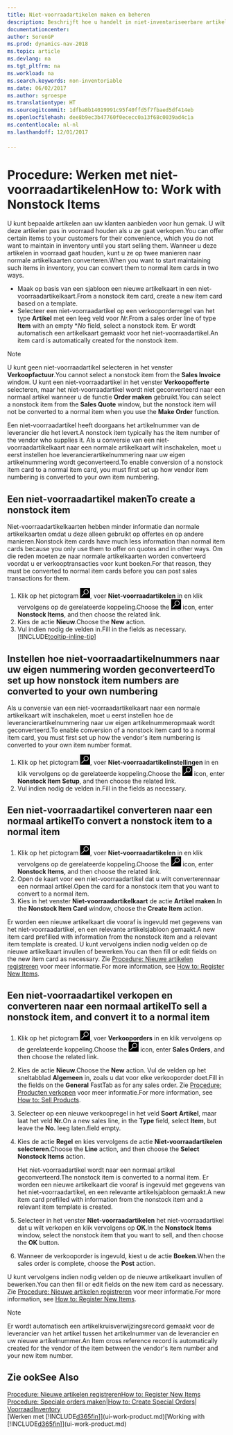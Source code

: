 ```yaml
---
title: Niet-voorraadartikelen maken en beheren
description: Beschrijft hoe u handelt in niet-inventariseerbare artikelen of artikelen die niet in voorraad worden beheerd.
documentationcenter: 
author: SorenGP
ms.prod: dynamics-nav-2018
ms.topic: article
ms.devlang: na
ms.tgt_pltfrm: na
ms.workload: na
ms.search.keywords: non-inventoriable
ms.date: 06/02/2017
ms.author: sgroespe
ms.translationtype: HT
ms.sourcegitcommit: 1dfba8b14019991c95f40ffd5f7fbaed5df414eb
ms.openlocfilehash: dee8b9ec3b47760f0ececc0a13f68c0039ad4c1a
ms.contentlocale: nl-nl
ms.lasthandoff: 12/01/2017

---
```

# <a name="how-to-work-with-nonstock-items"></a><span data-ttu-id="59a1f-103">Procedure: Werken met niet-voorraadartikelen</span><span class="sxs-lookup"><span data-stu-id="59a1f-103">How to: Work with Nonstock Items</span></span>
<span data-ttu-id="59a1f-104">U kunt bepaalde artikelen aan uw klanten aanbieden voor hun gemak. U wilt deze artikelen pas in voorraad houden als u ze gaat verkopen.</span><span class="sxs-lookup"><span data-stu-id="59a1f-104">You can offer certain items to your customers for their convenience, which you do not want to maintain in inventory until you start selling them.</span></span> <span data-ttu-id="59a1f-105">Wanneer u deze artikelen in voorraad gaat houden, kunt u ze op twee manieren naar normale artikelkaarten converteren.</span><span class="sxs-lookup"><span data-stu-id="59a1f-105">When you want to start maintaining such items in inventory, you can convert them to normal item cards in two ways.</span></span>

* <span data-ttu-id="59a1f-106">Maak op basis van een sjabloon een nieuwe artikelkaart in een niet-voorraadartikelkaart.</span><span class="sxs-lookup"><span data-stu-id="59a1f-106">From a nonstock item card, create a new item card based on a template.</span></span>
* <span data-ttu-id="59a1f-107">Selecteer een niet-voorraadartikel op een verkooporderregel van het type **Artikel** met een leeg veld voor *Nr.*</span><span class="sxs-lookup"><span data-stu-id="59a1f-107">From a sales order line of type **Item** with an empty **No* field, select a nonstock item.</span></span> <span data-ttu-id="59a1f-108">Er wordt automatisch een artikelkaart gemaakt voor het niet-voorraadartikel.</span><span class="sxs-lookup"><span data-stu-id="59a1f-108">An item card is automatically created for the nonstock item.</span></span>

> [!NOTE]  
>   <span data-ttu-id="59a1f-109">U kunt geen niet-voorraadartikel selecteren in het venster **Verkoopfactuur**.</span><span class="sxs-lookup"><span data-stu-id="59a1f-109">You cannot select a nonstock item from the **Sales Invoice** window.</span></span> <span data-ttu-id="59a1f-110">U kunt een niet-voorraadartikel in het venster **Verkoopofferte** selecteren, maar het niet-voorraadartikel wordt niet geconverteerd naar een normaal artikel wanneer u de functie **Order maken** gebruikt.</span><span class="sxs-lookup"><span data-stu-id="59a1f-110">You can select a nonstock item from the **Sales Quote** window, but the nonstock item will not be converted to a normal item when you use the **Make Order** function.</span></span>

<span data-ttu-id="59a1f-111">Een niet-voorraadartikel heeft doorgaans het artikelnummer van de leverancier die het levert.</span><span class="sxs-lookup"><span data-stu-id="59a1f-111">A nonstock item typically has the item number of the vendor who supplies it.</span></span> <span data-ttu-id="59a1f-112">Als u conversie van een niet-voorraadartikelkaart naar een normale artikelkaart wilt inschakelen, moet u eerst instellen hoe leverancierartikelnummering naar uw eigen artikelnummering wordt geconverteerd.</span><span class="sxs-lookup"><span data-stu-id="59a1f-112">To enable conversion of a nonstock item card to a normal item card, you must first set up how vendor item numbering is converted to your own item numbering.</span></span>   

## <a name="to-create-a-nonstock-item"></a><span data-ttu-id="59a1f-113">Een niet-voorraadartikel maken</span><span class="sxs-lookup"><span data-stu-id="59a1f-113">To create a nonstock item</span></span>
<span data-ttu-id="59a1f-114">Niet-voorraadartikelkaarten hebben minder informatie dan normale artikelkaarten omdat u deze alleen gebruikt op offertes en op andere manieren.</span><span class="sxs-lookup"><span data-stu-id="59a1f-114">Nonstock item cards have much less information than normal item cards because you only use them to offer on quotes and in other ways.</span></span> <span data-ttu-id="59a1f-115">Om die reden moeten ze naar normale artikelkaarten worden converteerd voordat u er verkooptransacties voor kunt boeken.</span><span class="sxs-lookup"><span data-stu-id="59a1f-115">For that reason, they must be converted to normal item cards before you can post sales transactions for them.</span></span>

1. <span data-ttu-id="59a1f-116">Klik op het pictogram ![Zoeken naar pagina of rapport](media/ui-search/search_small.png "pictogram Zoeken naar pagina of rapport"), voer **Niet-voorraadartikelen** in en klik vervolgens op de gerelateerde koppeling.</span><span class="sxs-lookup"><span data-stu-id="59a1f-116">Choose the ![Search for Page or Report](media/ui-search/search_small.png "Search for Page or Report icon") icon, enter **Nonstock Items**, and then choose the related link.</span></span>
2. <span data-ttu-id="59a1f-117">Kies de actie **Nieuw**.</span><span class="sxs-lookup"><span data-stu-id="59a1f-117">Choose the **New** action.</span></span>
3. <span data-ttu-id="59a1f-118">Vul indien nodig de velden in.</span><span class="sxs-lookup"><span data-stu-id="59a1f-118">Fill in the fields as necessary.</span></span> [!INCLUDE[tooltip-inline-tip](includes/tooltip-inline-tip_md.md)]

## <a name="to-set-up-how-nonstock-item-numbers-are-converted-to-your-own-numbering"></a><span data-ttu-id="59a1f-119">Instellen hoe niet-voorraadartikelnummers naar uw eigen nummering worden geconverteerd</span><span class="sxs-lookup"><span data-stu-id="59a1f-119">To set up how nonstock item numbers are converted to your own numbering</span></span>
<span data-ttu-id="59a1f-120">Als u conversie van een niet-voorraadartikelkaart naar een normale artikelkaart wilt inschakelen, moet u eerst instellen hoe de leverancierartikelnummering naar uw eigen artikelnummeropmaak wordt geconverteerd.</span><span class="sxs-lookup"><span data-stu-id="59a1f-120">To enable conversion of a nonstock item card to a normal item card, you must first set up how the vendor's item numbering is converted to your own item number format.</span></span>

1. <span data-ttu-id="59a1f-121">Klik op het pictogram ![Zoeken naar pagina of rapport](media/ui-search/search_small.png "pictogram Zoeken naar pagina of rapport"), voer **Niet-voorraadartikelinstellingen** in en klik vervolgens op de gerelateerde koppeling.</span><span class="sxs-lookup"><span data-stu-id="59a1f-121">Choose the ![Search for Page or Report](media/ui-search/search_small.png "Search for Page or Report icon") icon, enter **Nonstock Item Setup**, and then choose the related link.</span></span>
2. <span data-ttu-id="59a1f-122">Vul indien nodig de velden in.</span><span class="sxs-lookup"><span data-stu-id="59a1f-122">Fill in the fields as necessary.</span></span>

## <a name="to-convert-a-nonstock-item-to-a-normal-item"></a><span data-ttu-id="59a1f-123">Een niet-voorraadartikel converteren naar een normaal artikel</span><span class="sxs-lookup"><span data-stu-id="59a1f-123">To convert a nonstock item to a normal item</span></span>
1. <span data-ttu-id="59a1f-124">Klik op het pictogram ![Zoeken naar pagina of rapport](media/ui-search/search_small.png "pictogram Zoeken naar pagina of rapport"), voer **Niet-voorraadartikelen** in en klik vervolgens op de gerelateerde koppeling.</span><span class="sxs-lookup"><span data-stu-id="59a1f-124">Choose the ![Search for Page or Report](media/ui-search/search_small.png "Search for Page or Report icon") icon, enter **Nonstock Items**, and then choose the related link.</span></span>
2. <span data-ttu-id="59a1f-125">Open de kaart voor een niet-voorraadartikel dat u wilt converterennaar een normaal artikel.</span><span class="sxs-lookup"><span data-stu-id="59a1f-125">Open the card for a nonstock item that you want to convert to a normal item.</span></span>
3. <span data-ttu-id="59a1f-126">Kies in het venster **Niet-voorraadartikelkaart** de actie **Artikel maken**.</span><span class="sxs-lookup"><span data-stu-id="59a1f-126">In the **Nonstock Item Card** window, choose the **Create Item** action.</span></span>

<span data-ttu-id="59a1f-127">Er worden een nieuwe artikelkaart die vooraf is ingevuld met gegevens van het niet-voorraadartikel, en een relevante artikelsjabloon gemaakt.</span><span class="sxs-lookup"><span data-stu-id="59a1f-127">A new item card prefilled with information from the nonstock item and a relevant item template is created.</span></span> <span data-ttu-id="59a1f-128">U kunt vervolgens indien nodig velden op de nieuwe artikelkaart invullen of bewerken.</span><span class="sxs-lookup"><span data-stu-id="59a1f-128">You can then fill or edit fields on the new item card as necessary.</span></span> <span data-ttu-id="59a1f-129">Zie [Procedure: Nieuwe artikelen registreren](inventory-how-register-new-items.md) voor meer informatie.</span><span class="sxs-lookup"><span data-stu-id="59a1f-129">For more information, see [How to: Register New Items](inventory-how-register-new-items.md).</span></span>

## <a name="to-sell-a-nonstock-item-and-convert-it-to-a-normal-item"></a><span data-ttu-id="59a1f-130">Een niet-voorraadartikel verkopen en converteren naar een normaal artikel</span><span class="sxs-lookup"><span data-stu-id="59a1f-130">To sell a nonstock item, and convert it to a normal item</span></span>
1. <span data-ttu-id="59a1f-131">Klik op het pictogram ![Zoeken naar pagina of rapport](media/ui-search/search_small.png "pictogram Zoeken naar pagina of rapport"), voer **Verkooporders** in en klik vervolgens op de gerelateerde koppeling.</span><span class="sxs-lookup"><span data-stu-id="59a1f-131">Choose the ![Search for Page or Report](media/ui-search/search_small.png "Search for Page or Report icon") icon, enter **Sales Orders**, and then choose the related link.</span></span>
2. <span data-ttu-id="59a1f-132">Kies de actie **Nieuw**.</span><span class="sxs-lookup"><span data-stu-id="59a1f-132">Choose the **New** action.</span></span> <span data-ttu-id="59a1f-133">Vul de velden op het sneltabblad **Algemeen** in, zoals u dat voor elke verkooporder doet.</span><span class="sxs-lookup"><span data-stu-id="59a1f-133">Fill in the fields on the **General** FastTab as for any sales order.</span></span> <span data-ttu-id="59a1f-134">Zie [Procedure: Producten verkopen](sales-how-sell-products.md) voor meer informatie.</span><span class="sxs-lookup"><span data-stu-id="59a1f-134">For more information, see [How to: Sell Products](sales-how-sell-products.md).</span></span>
3. <span data-ttu-id="59a1f-135">Selecteer op een nieuwe verkoopregel in het veld **Soort** **Artikel**, maar laat het veld **Nr.**</span><span class="sxs-lookup"><span data-stu-id="59a1f-135">On a new sales line, in the **Type** field, select **Item**, but leave the **No.**</span></span> <span data-ttu-id="59a1f-136">leeg laten.</span><span class="sxs-lookup"><span data-stu-id="59a1f-136">field empty.</span></span>
4. <span data-ttu-id="59a1f-137">Kies de actie **Regel** en kies vervolgens de actie **Niet-voorraadartikelen selecteren**.</span><span class="sxs-lookup"><span data-stu-id="59a1f-137">Choose the **Line** action, and then choose the **Select Nonstock Items** action.</span></span>

    <span data-ttu-id="59a1f-138">Het niet-voorraadartikel wordt naar een normaal artikel geconverteerd.</span><span class="sxs-lookup"><span data-stu-id="59a1f-138">The nonstock item is converted to a normal item.</span></span> <span data-ttu-id="59a1f-139">Er worden een nieuwe artikelkaart die vooraf is ingevuld met gegevens van het niet-voorraadartikel, en een relevante artikelsjabloon gemaakt.</span><span class="sxs-lookup"><span data-stu-id="59a1f-139">A new item card prefilled with information from the nonstock item and a relevant item template is created.</span></span>
5. <span data-ttu-id="59a1f-140">Selecteer in het venster **Niet-voorraadartikelen** het niet-voorraadartikel dat u wilt verkopen en klik vervolgens op **OK**.</span><span class="sxs-lookup"><span data-stu-id="59a1f-140">In the **Nonstock Items** window, select the nonstock item that you want to sell, and then choose the **OK** button.</span></span>
6. <span data-ttu-id="59a1f-141">Wanneer de verkooporder is ingevuld, kiest u de actie **Boeken**.</span><span class="sxs-lookup"><span data-stu-id="59a1f-141">When the sales order is complete, choose the **Post** action.</span></span>

<span data-ttu-id="59a1f-142">U kunt vervolgens indien nodig velden op de nieuwe artikelkaart invullen of bewerken.</span><span class="sxs-lookup"><span data-stu-id="59a1f-142">You can then fill or edit fields on the new item card as necessary.</span></span> <span data-ttu-id="59a1f-143">Zie [Procedure: Nieuwe artikelen registreren](inventory-how-register-new-items.md) voor meer informatie.</span><span class="sxs-lookup"><span data-stu-id="59a1f-143">For more information, see [How to: Register New Items](inventory-how-register-new-items.md).</span></span>

> [!NOTE]  
>   <span data-ttu-id="59a1f-144">Er wordt automatisch een artikelkruisverwijzingsrecord gemaakt voor de leverancier van het artikel tussen het artikelnummer van de leverancier en uw nieuwe artikelnummer.</span><span class="sxs-lookup"><span data-stu-id="59a1f-144">An Item cross reference record is automatically created for the vendor of the item between the vendor's item number and your new item number.</span></span>

## <a name="see-also"></a><span data-ttu-id="59a1f-145">Zie ook</span><span class="sxs-lookup"><span data-stu-id="59a1f-145">See Also</span></span>
[<span data-ttu-id="59a1f-146">Procedure: Nieuwe artikelen registreren</span><span class="sxs-lookup"><span data-stu-id="59a1f-146">How to: Register New Items</span></span>](inventory-how-register-new-items.md)  
<span data-ttu-id="59a1f-147">[Procedure: Speciale orders maken](sales-how-to-create-special-orders.md)|</span><span class="sxs-lookup"><span data-stu-id="59a1f-147">[How to: Create Special Orders](sales-how-to-create-special-orders.md)|</span></span>  
[<span data-ttu-id="59a1f-148">Voorraad</span><span class="sxs-lookup"><span data-stu-id="59a1f-148">Inventory</span></span>](inventory-manage-inventory.md)  
<span data-ttu-id="59a1f-149">[Werken met [!INCLUDE[d365fin](includes/d365fin_md.md)]](ui-work-product.md)</span><span class="sxs-lookup"><span data-stu-id="59a1f-149">[Working with [!INCLUDE[d365fin](includes/d365fin_md.md)]](ui-work-product.md)</span></span>


